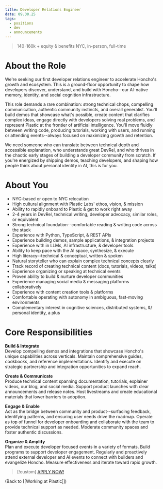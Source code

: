 ```yaml
---
title: Developer Relations Engineer
date: 09.30.25
tags:
  - positions
  - dev
  - announcements
---
```

> 140-160k + equity & benefits
> NYC, in-person, full-time
# About the Role

We're seeking our first developer relations engineer to accelerate Honcho's growth and ecosystem. This is a ground-floor opportunity to shape how developers discover, understand, and build with Honcho--our AI-native memory, identity, and social cognition infrastructure.

This role demands a rare combination: strong technical chops, compelling communication, authentic community instincts, and overall generalist. You'll build demos that showcase what's possible, create content that clarifies complex ideas, engage directly with developers solving real problems, and represent Plastic at the frontier of artificial intelligence. You'll move fluidly between writing code, producing tutorials, working with users, and running or attending events--always focused on maximizing growth and retention.

We need someone who can translate between technical depth and accessible explanation, who understands great DevRel, and who thrives in the chaotic early stages of building a developer community from scratch. If you're energized by shipping demos, teaching developers, and shaping how people think about personal identity in AI, this is for you.
# About You

- NYC-based or open to NYC relocation
- High cultural alignment with Plastic Labs' ethos, vision, & mission
- Ability to rapidly onboard to Plastic & get to work right away
- 2-4 years in DevRel, technical writing, developer advocacy, similar roles, or equivalent
- Strong technical foundation--comfortable reading & writing code across the stack
- Experience with Python, TypeScript, & REST APIs
- Experience building demos, sample applications, & integration projects
- Experience with in LLMs, AI infrastructure, & developer tools
- Ability to keep pace with the AI space, synthesize, & execute
- High literacy--technical & conceptual, written & spoken 
- Natural storyteller who can explain complex technical concepts clearly
- Track record of creating technical content (docs, tutorials, videos, talks)
- Experience organizing or speaking at technical events
- Proven ability to build & nurture developer communities
- Experience managing social media & messaging platforms collaboratively 
- Experience with content creation tools & platforms
- Comfortable operating with autonomy in ambiguous, fast-moving environments
- Complementary interest in cognitive sciences, distributed systems, &/ personal identity, a plus
# Core Responsibilities

**Build & Integrate**  
Develop compelling demos and integrations that showcase Honcho's unique capabilities across verticals. Maintain comprehensive guides, cookbooks, and reference implementations. Identify and execute on strategic partnership and integration opportunities to expand reach.

**Create & Communicate**  
Produce technical content spanning documentation, tutorials, explainer videos, our blog, and social media. Support product launches with clear announcements and release notes. Host livestreams and create educational materials that lower barriers to adoption.

**Engage & Enable**  
Act as the bridge between community and product--surfacing feedback, identifying patterns, and ensuring user needs drive the roadmap. Operate as top of funnel for developer onboarding and collaborate with the team to provide technical support as needed. Moderate community spaces and foster authentic discussions.

**Organize & Amplify**  
Plan and execute developer focused events in a variety of formats. Build programs to support developer engagement. Regularly and proactively attend external developer and AI events to connect with builders and evangelize Honcho. Measure effectiveness and iterate toward rapid growth.

> [!custom] [APPLY NOW!](https://plasticlabs.typeform.com/applytoplastic)

(Back to [[Working at Plastic]])